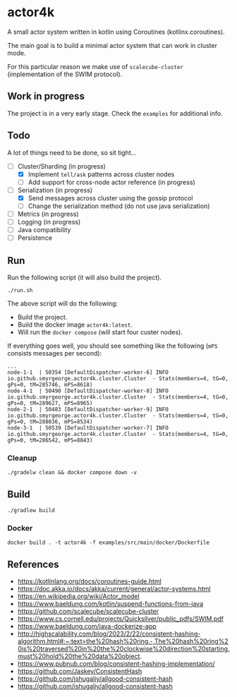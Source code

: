 # actor4k

A small actor system written in kotlin using Coroutines (kotlinx.coroutines).

The main goal is to build a minimal actor system that can work in cluster mode.

For this particular reason we make use of `scalecube-cluster` (implementation of the SWIM protocol).

## Work in progress

The project is in a very early stage.
Check the `examples` for additional info.

## Todo

A lot of things need to be done, so sit tight…

- [ ] Cluster/Sharding (in progress)
  - [x] Implement `tell/ask` patterns across cluster nodes
  - [ ] Add support for cross-node actor reference (in progress)
- [ ] Serialization (in progress)
  - [x] Send messages across cluster using the gossip protocol
  - [ ] Change the serialization method (do not use java serialization)
- [ ] Metrics (in progress)
- [ ] Logging (in progress)
- [ ] Java compatibility
- [ ] Persistence

## Run

Run the following script (it will also build the project).

```shell
./run.sh
```

The above script will do the following:
- Build the project.
- Build the docker image `actor4k:latest`.
- Will run the `docker compose` (will start four custer nodes).

If everything goes well, you should see something like the following (`mPS` consists messages per second):
```text
...
node-1-1  | 50354 [DefaultDispatcher-worker-6] INFO  io.github.smyrgeorge.actor4k.cluster.Cluster  - Stats(members=4, tG=0, gPs=0, tM=285746, mPS=8618)
node-4-1  | 50490 [DefaultDispatcher-worker-8] INFO  io.github.smyrgeorge.actor4k.cluster.Cluster  - Stats(members=4, tG=0, gPs=0, tM=289627, mPS=8965)
node-2-1  | 50483 [DefaultDispatcher-worker-9] INFO  io.github.smyrgeorge.actor4k.cluster.Cluster  - Stats(members=4, tG=0, gPs=0, tM=288036, mPS=8534)
node-3-1  | 50539 [DefaultDispatcher-worker-7] INFO  io.github.smyrgeorge.actor4k.cluster.Cluster  - Stats(members=4, tG=0, gPs=0, tM=286542, mPS=8843)
```

### Cleanup

```shell
./gradelw clean && docker compose down -v
```

## Build

```shell
./gradlew build
```

### Docker

```shell
docker build . -t actor4k -f examples/src/main/docker/Dockerfile
```

## References

- https://kotlinlang.org/docs/coroutines-guide.html
- https://doc.akka.io/docs/akka/current/general/actor-systems.html
- https://en.wikipedia.org/wiki/Actor_model
- https://www.baeldung.com/kotlin/suspend-functions-from-java
- https://github.com/scalecube/scalecube-cluster
- https://www.cs.cornell.edu/projects/Quicksilver/public_pdfs/SWIM.pdf
- https://www.baeldung.com/java-dockerize-app
- http://highscalability.com/blog/2023/2/22/consistent-hashing-algorithm.html#:~:text=the%20hash%20ring.-,The%20hash%20ring%20is%20traversed%20in%20the%20clockwise%20direction%20starting,must%20hold%20the%20data%20object.
- https://www.pubnub.com/blog/consistent-hashing-implementation/
- https://github.com/Jaskey/ConsistentHash
- https://github.com/ishugaliy/allgood-consistent-hash
- https://github.com/ishugaliy/allgood-consistent-hash